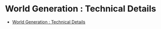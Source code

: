 # World Generation : Technical Details

- [World Generation : Technical Details](#world-generation--technical-details)
